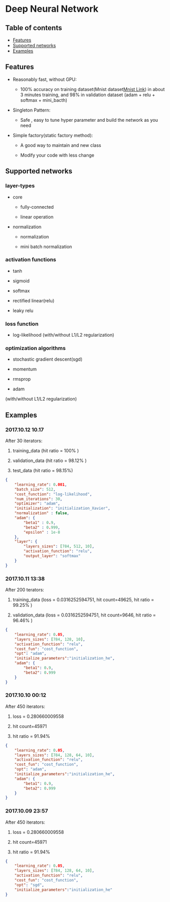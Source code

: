 # Deep Neural Network #

## Table of contents ##

* [Features](#features)
* [Supported networks](#supported-networks)
* [Examples](#examples)


## Features ##

- Reasonably fast, without GPU:

    - 100% accuracy on training dataset(Mnist dataset[Mnist Link](https://github.com/mnielsen/neural-networks-and-deep-learning/blob/master/data/mnist.pkl.gz)) in about 3 minutes training, and 98% in validation dataset (adam + relu + softmax + mini_bacth)

- Singleton Pattern:

    - Safe , easy to tune hyper parameter and build the network as you need

- Simple factory(static factory method):

    - A good way to maintain and new class

    - Modify your code with less change

## Supported networks ##

### layer-types ###

- core

    - fully-connected

    - linear operation

- normalization

    - normalization 

    - mini batch normalization 

### activation functions ###

* tanh

* sigmoid

* softmax

* rectified linear(relu)

* leaky relu

### loss function ###

* log-likelihood (with/without L1/L2 regularization)


### optimization algorithms ###

* stochastic gradient descent(sgd) 

* momentum

* rmsprop

* adam

(with/without L1/L2 regularization)


## Examples ##

### 2017.10.12 10.17 ###

After 30 iterators:

1. training_data (hit ratio = 100% )

2. validation_data (hit ratio = 98.12% )

3. test_data (hit ratio = 98.15%)

~~~ json
{   
    "learning_rate": 0.001,
    "batch_size": 512,
    "cost_function": "log-likelihood",
    "num_iterations": 30,
    "optimizer": "adam",
    "initialization": "initialization_Xavier",
    "normalization" : false, 
    "adam": {
        "beta1" : 0.9,
        "beta2" : 0.999,
        "epsilon" : 1e-8
    },
    "layer": {
        "layers_sizes": [784, 512, 10],
        "activation_function": "relu",
        "output_layer": "softmax"
    }
}
~~~


### 2017.10.11 13:38 ###
After 200 terators:

1. training_data (loss = 0.0316252594751, hit count=49625, hit ratio = 99.25% )

2. validation_data  (loss = 0.0316252594751, hit count=9646, hit ratio = 96.46% )

~~~ json
{
    "learning_rate": 0.05,
    "layers_sizes": [784, 128, 10],
    "activation_function": "relu",
    "cost_fun": "cost_function",
    "opt": "adam",
    "initialize_parameters":"initialization_he",
    "adam": {
        "beta1": 0.9,
        "beta2": 0.999
    }
}
~~~


### 2017.10.10 00:12 ###

After 450 iterators:

1. loss = 0.280660009558

2. hit count=45971

3. hit ratio = 91.94%

~~~ json
{
    "learning_rate": 0.05,
    "layers_sizes": [784, 128, 64, 10],
    "activation_function": "relu",
    "cost_fun": "cost_function",
    "opt": "adam",
    "initialize_parameters":"initialization_he",
    "adam": {
        "beta1": 0.9,
        "beta2": 0.999
    }
}
~~~

### 2017.10.09 23:57 ###

After 450 iterators:

1. loss = 0.280660009558

2. hit count=45971

3. hit ratio = 91.94%

~~~ json
{
    "learning_rate": 0.05,
    "layers_sizes": [784, 128, 64, 10],
    "activation_function": "relu",
    "cost_fun": "cost_function",
    "opt": "sgd",
    "initialize_parameters":"initialization_he"
}
~~~

